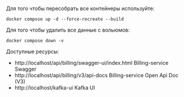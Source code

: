 Для того чтобы пересобрать все контейнеры используйте:

`docker compose up -d --force-recreate --build`

Для того чтобы удалить все данные с вольюмов:

`docker compose down -v`

Доступные ресурсы:
- http://localhost/api/billing/swagger-ui/index.html Billing-service Swagger
- http://localhost/api/billing/v3/api-docs Billing-service Open Api Doc (V3)
- http://localhost/kafka-ui Kafka UI